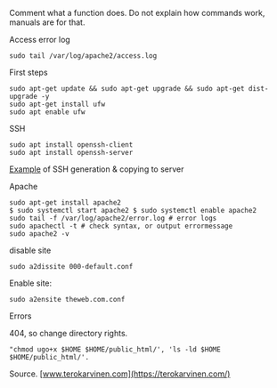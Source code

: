 Comment what a function does. Do not explain how commands work, manuals are
for that. 

Access error log

    sudo tail /var/log/apache2/access.log

First steps

    sudo apt-get update && sudo apt-get upgrade && sudo apt-get dist-upgrade -y
    sudo apt-get install ufw
    sudo apt enable ufw

SSH

    sudo apt install openssh-client
    sudo apt install openssh-server

  [Example](https://github.com/bhg995/lise/blob/main/sshAuth.md) of SSH generation & copying to server

Apache

    sudo apt-get install apache2
    $ sudo systemctl start apache2 $ sudo systemctl enable apache2
    sudo tail -f /var/log/apache2/error.log # error logs
    sudo apachectl -t # check syntax, or output errormessage
    sudo apache2 -v
    

disable site

    sudo a2dissite 000-default.conf

Enable site:

    sudo a2ensite theweb.com.conf

Errors

  404, so change directory rights. 
  
    "chmod ugo+x $HOME $HOME/public_html/', 'ls -ld $HOME $HOME/public_html/'. 

  Source. [www.terokarvinen.com](https://terokarvinen.com/)
